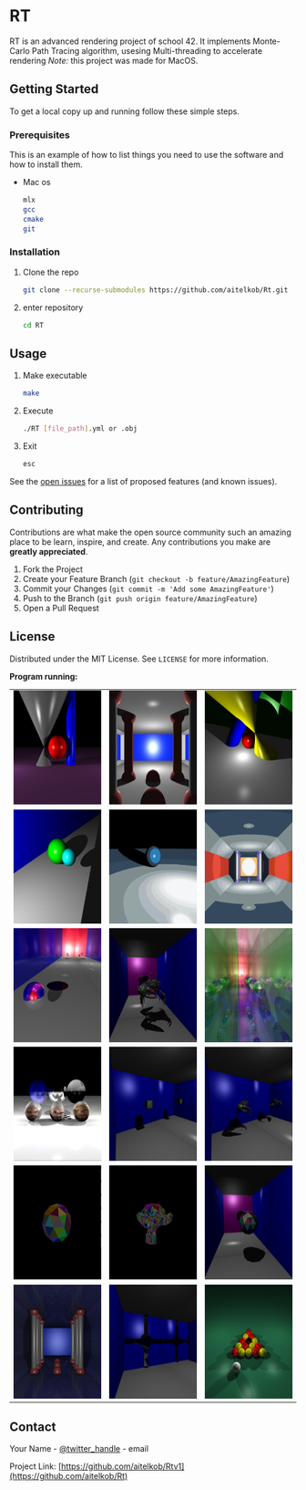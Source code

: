 
# RT
RT is an advanced rendering project of school 42. It implements Monte-Carlo Path Tracing algorithm, 
usesing Multi-threading to accelerate rendering
*Note:* this project was made for MacOS.


<!-- GETTING STARTED -->
## Getting Started

To get a local copy up and running follow these simple steps.

### Prerequisites

This is an example of how to list things you need to use the software and how to install them.
* Mac os
  ```sh
  mlx
  gcc
  cmake
  git
  ```

### Installation

1. Clone the repo
   ```sh
   git clone --recurse-submodules https://github.com/aitelkob/Rt.git
   ```
2. enter repository
   ```sh
   cd RT
   ```



<!-- USAGE EXAMPLES -->
## Usage

1. Make executable
   ```sh
   make
   ```
2. Execute
   ```sh
   ./RT [file_path].yml or .obj
   ```
3. Exit
   ```sh
   esc
   ```


See the [open issues](https://github.com/aitelkob/Rtv1/issues) for a list of proposed features (and known issues).



<!-- CONTRIBUTING -->
## Contributing

Contributions are what make the open source community such an amazing place to be learn, inspire, and create. Any contributions you make are **greatly appreciated**.

1. Fork the Project
2. Create your Feature Branch (`git checkout -b feature/AmazingFeature`)
3. Commit your Changes (`git commit -m 'Add some AmazingFeature'`)
4. Push to the Branch (`git push origin feature/AmazingFeature`)
5. Open a Pull Request



<!-- LICENSE -->
## License

Distributed under the MIT License. See `LICENSE` for more information.

**Program running:**
<table style="width:100%">
  <tr>
    <td><img src="screenshot/1.png"style="width:200px;height:200px;"></td>
    <td><img src="screenshot/2.png"style="width:200px;height:200px;"></td>
    <td><img src="screenshot/3.png"style="width:200px;height:200px;"></td>
  </tr>
<tr>
    <td><img src="screenshot/4.png"style="width:200px;height:200px;"></td>
    <td><img src="screenshot/5.png"style="width:200px;height:200px;"></td>
    <td><img src="screenshot/6.png"style="width:200px;height:200px;"></td>
  </tr>
  <tr>
    <td><img src="screenshot/7.png"style="width:200px;height:200px;"></td>
    <td><img src="screenshot/8.png"style="width:200px;height:200px;"></td>
    <td><img src="screenshot/Nest.bmp"style="width:200px;height:200px;"></td>
  </tr>
<tr>
    <td><img src="screenshot/test.bmp"style="width:200px;height:200px;"></td>
    <td><img src="screenshot/9.png"style="width:200px;height:200px;"></td>
    <td><img src="screenshot/10.png"style="width:200px;height:200px;"></td>
  </tr>
  <tr>
    <td><img src="screenshot/11.png"style="width:200px;height:200px;"></td>
    <td><img src="screenshot/12.png"style="width:200px;height:200px;"></td>
    <td><img src="screenshot/13.png"style="width:200px;height:200px;"></td>
  </tr>
<tr>
    <td><img src="screenshot/14.png"style="width:200px;height:200px;"></td>
    <td><img src="screenshot/15.png"style="width:200px;height:200px;"></td>
    <td><img src="screenshot/16.png"style="width:200px;height:200px;"></td>
  </tr>
</table>

<!-- CONTACT -->
## Contact

Your Name - [@twitter_handle](https://twitter.com/twitter_handle) - email

Project Link: [https://github.com/aitelkob/Rtv1](https://github.com/aitelkob/Rt)
